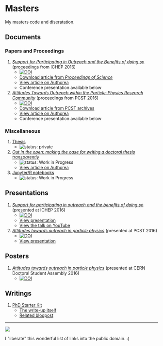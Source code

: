 
# Masters

My masters code and diseratation.

## Documents

### Papers and Proceedings

1. [*Support for Participating in Outreach and the Benefits of doing so*](https://github.com/RaoOfPhysics/201611_ICHEP-Proceedings) (proceedings from ICHEP 2016)
    - [![DOI](https://zenodo.org/badge/DOI/10.5281/zenodo.556941.svg)](https://doi.org/10.5281/zenodo.556941)
    - [Download article from *Proceedings of Science*](https://pos.sissa.it/cgi-bin/reader/contribution.cgi?id=282/343)
    - [View article on Authorea](https://www.authorea.com/users/8205/articles/138156/_show_article)
    - Conference presentation available below
1. [*Attitudes Towards Outreach within the Particle-Physics Research Community*](https://github.com/RaoOfPhysics/201607_PCST-Proceedings) (proceedings from PCST 2016)
    - [![DOI](https://zenodo.org/badge/doi/10.5281/zenodo.60214.svg)](http://dx.doi.org/10.5281/zenodo.60214)
    - [Download article from PCST archives](http://www.pcst.co/papers/view/292)
    - [View article on Authorea](https://www.authorea.com/users/8205/articles/116704/_show_article)
    - Conference presentation available below

### Miscellaneous

1. [Thesis](https://github.com/RaoOfPhysics/Thesis)
    - ![status: private](https://img.shields.io/badge/status-private-red.svg)
1. [*Out in the open: making the case for writing a doctoral thesis transparently*](https://github.com/RaoOfPhysics/201702_OpenThesisPlan)
    - ![status: Work in Progress](https://img.shields.io/badge/status-Work%20in%20Progress-yellow.svg)
    - [View article on Authorea](https://www.authorea.com/users/8205/articles/153514)
1. [Jupyter/R notebooks](https://github.com/RaoOfPhysics/phd-notebooks)
    - ![status: Work in Progress](https://img.shields.io/badge/status-Work%20in%20Progress-yellow.svg)

## Presentations

1. [*Support for participating in outreach and the benefits of doing so*](https://github.com/RaoOfPhysics/201608_ICHEP/) (presented at ICHEP 2016)
    - [![DOI](https://zenodo.org/badge/doi/10.5281/zenodo.59928.svg)](http://dx.doi.org/10.5281/zenodo.59928)
    - [View presentation](https://via.hypothes.is/https://raoofphysics.github.io/201608_ICHEP/)
    - [View the talk on YouTube](https://www.youtube.com/watch?v=ZavZon1LUbU)
1. [*Attitudes towards outreach in particle physics*](https://github.com/RaoOfPhysics/201604_PCST) (presented at PCST 2016)
    - [![DOI](https://zenodo.org/badge/doi/10.5281/zenodo.50791.svg)](http://dx.doi.org/10.5281/zenodo.50791)
    - [View presentation](https://via.hypothes.is/https://raoofphysics.github.io/201604_PCST/)

## Posters

1. [*Attitudes towards outreach in particle physics*](https://github.com/RaoOfPhysics/201605_CERN-DSA) (presented at CERN Doctoral Student Assembly 2016)
    - [![DOI](https://zenodo.org/badge/doi/10.5281/zenodo.51285.svg)](http://dx.doi.org/10.5281/zenodo.51285)

## Writings

1. [PhD Starter Kit](https://github.com/RaoOfPhysics/phd-starter-kit)
    - [The write-up itself](http://raoofphysics.github.io/phd-starter-kit)
    - [Related blogpost](http://achintyarao.in/2014/12/phdchat/)

---

[![](https://img.shields.io/badge/Licence-CC0-green.svg)](https://creativecommons.org/publicdomain/zero/1.0/)

I "liberate" this wonderful list of links into the public domain. :)
